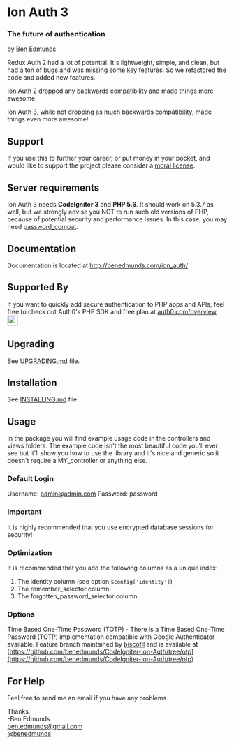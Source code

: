 # Ion Auth 3
### The future of authentication
by [Ben Edmunds](http://benedmunds.com)

Redux Auth 2 had a lot of potential.  It's lightweight, simple, and clean,
but had a ton of bugs and was missing some key features.  So we refactored
the code and added new features.

Ion Auth 2 dropped any backwards compatibility and made things more
awesome.

Ion Auth 3, while not dropping as much backwards compatibility, made things
even more awesome!

## Support
If you use this to further your career, or put money in your pocket, and would like to support the project please consider a [moral license](https://www.morallicense.com/benedmunds/ion-auth).


## Server requirements
Ion Auth 3 needs **CodeIgniter 3** and **PHP 5.6**.
It should work on 5.3.7 as well, but we strongly advise you NOT to run such old versions of PHP, because of potential security and performance issues.
In this case, you may need [password_compat](https://github.com/ircmaxell/password_compat).

## Documentation
Documentation is located at http://benedmunds.com/ion_auth/

## Supported By
If you want to quickly add secure authentication to PHP apps and APIs, feel free to check out Auth0's PHP SDK and free plan at [auth0.com/overview](https://auth0.com/overview?utm_source=GHsponsor&utm_medium=GHsponsor&utm_campaign=codeigniter-ion-auth&utm_content=auth) <img src="https://camo.githubusercontent.com/a5239b0ec31b7586e445f5057bc857e2193d0adc/687474703a2f2f70617373706f72746a732e6f72672f696d616765732f737570706f727465645f6c6f676f2e737667" alt="" data-canonical-src="http://passportjs.org/images/supported_logo.svg" width="24">

## Upgrading
See [UPGRADING.md](UPGRADING.md) file.

## Installation
See [INSTALLING.md](INSTALLING.md) file.

## Usage
In the package you will find example usage code in the controllers and views
folders.  The example code isn't the most beautiful code you'll ever see but
it'll show you how to use the library and it's nice and generic so it doesn't
require a MY_controller or anything else.

### Default Login
Username: admin@admin.com
Password: password


### Important
It is highly recommended that you use encrypted database sessions for security!


### Optimization
It is recommended that you add the following columns as a unique index:
 1. The identity column (see option `$config['identity']`)
 2. The remember_selector column
 3. The forgotten_password_selector column


### Options
Time Based One-Time Password (TOTP) -
There is a Time Based One-Time Password (TOTP) implementation compatible with Google Authenticator available. Feature branch maintained by [biscofil](https://github.com/biscofil) and is available at [https://github.com/benedmunds/CodeIgniter-Ion-Auth/tree/otp](https://github.com/benedmunds/CodeIgniter-Ion-Auth/tree/otp)


## For Help
Feel free to send me an email if you have any problems.


Thanks,    
-Ben Edmunds       
 ben.edmunds@gmail.com   
 [@benedmunds](http://twitter.com/benedmunds)   
